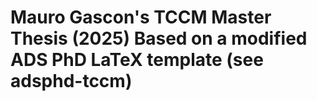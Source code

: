 Mauro Gascon's TCCM Master Thesis (2025)
Based on a modified ADS PhD LaTeX template (see adsphd-tccm)
======================
